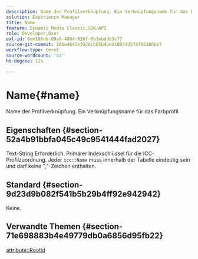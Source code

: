 ```yaml
---
description: Name der Profilverknüpfung. Ein Verknüpfungsname für das Farbprofil.
solution: Experience Manager
title: Name
feature: Dynamic Media Classic,SDK/API
role: Developer,User
exl-id: 6ee166db-09a8-4804-926f-8b1ebddb3c77
source-git-commit: 206e4643e3926cb85b4be2189743578f88180be7
workflow-type: tm+mt
source-wordcount: '53'
ht-degree: 11%

---
```


# Name{#name}

Name der Profilverknüpfung. Ein Verknüpfungsname für das Farbprofil.

## Eigenschaften {#section-52a4b91bbfa045c49c9541444fad2027}

Text-String Erforderlich. Primärer Indexschlüssel für die ICC-Profilzuordnung. Jeder `icc::Name` muss innerhalb der Tabelle eindeutig sein und darf keine &quot;,“-Zeichen enthalten.

## Standard {#section-9d23d9b082f541b5b29b4ff92e942942}

Keine.

## Verwandte Themen {#section-71e698883b4e49779db0a6856d95fb22}

[attribute::RootId](../../../../../ir-api/material-cat/image-rendering-api-ref/c-ir-material-catalog/c-ir-attributes-reference/r-ir-rootid.md#reference-54b42b7125824be593378c1accb70d5a)
